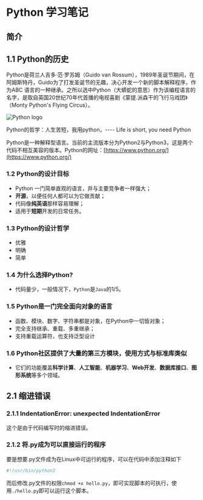 # Python 学习笔记

## 简介
## 1.1 Python的历史
Python是荷兰人吉多·范·罗苏姆（Guido van Rossum），1989年圣诞节期间，在阿姆斯特丹，Guido为了打发圣诞节的无趣，决心开发一个新的脚本解释程序，作为ABC 语言的一种继承。之所以选中Python（大蟒蛇的意思）作为该编程语言的名字，是取自英国20世纪70年代首播的电视喜剧《蒙提.派森干的飞行马戏团》（Monty Python's Flying Circus）。

![Python logo](https://timgsa.baidu.com/timg?image&quality=80&size=b9999_10000&sec=1555851373837&di=f7ef2715d136f643d8bb69804b600e59&imgtype=0&src=http%3A%2F%2Fcdn-a.kmk-engineering.static6.com%2Fassets%2Ftools%2Fpython-48e2fe433b31bb435f36011862a4940ff6eb6c3fd31e98c46046a40e28ebe9c9.png)

Python的哲学：人生苦短，我用python，---- Life is short, you need Python

Python是一种解释型语言。当前的主流版本分为Python2与Python3，这是两个代码不相互美容的版本。Python的网址：[https://www.python.org/](https://www.python.org/)

### 1.2 Python的设计目标
* Python 一门简单直观的语言，并与主要竞争者一样强大；
* **开源**，以便任何人都可以为它做贡献；
* 代码像**纯英语**那样容易理解；
* 适用于**短期**开发的日常任务。

### 1.3 Python的设计哲学
* 优雅
* 明确
* 简单

### 1.4 为什么选择Python?
* 代码量少，一般情况下，`Python`是`Java`的1/5。

### 1.5 Python是一门完全面向对象的语言
* 函数、模块、数字、字符串都是对象，在Python中一切皆对象；
* 完全支持继承、重载、多重继承；
* 支持重载运算符，也支持泛型设计

### 1.6 Python社区提供了大量的第三方模块，使用方式与标准库类似
* 它们的功能覆盖**科学计算**、**人工智能**、**机器学习**、**Web开发**、**数据库接口**、**图形系统**等多个领域。

## 2.1 缩进错误

### 2.1.1 IndentationError: unexpected IndentationError
这个是由于代码编写时的缩进错误。

### 2.1.2 将.py成为可以直接运行的程序
要是想要.py文件成为在Linux中可运行的程序，可以在代码中添加注释如下
```Python
#!/usr/bin/python3
```
而后修改.py文件的权限`chmod +x hello.py`，即可实现脚本的可执行，使用`./hello.py`即可以运行这个脚本。
